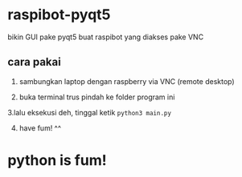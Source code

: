 # raspibot-pyqt5
bikin GUI pake pyqt5 buat raspibot yang diakses pake VNC

## cara pakai 

1. sambungkan laptop dengan raspberry via VNC (remote desktop)

2. buka terminal trus pindah ke folder program ini

3.lalu eksekusi deh, tinggal ketik ``` python3 main.py ```

4. have fum! ^^

# python is fum!
